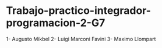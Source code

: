 # Trabajo-practico-integrador-programacion-2-G7
1- Augusto Mikbel
2- Luigi Marconi Favini
3- Maximo Llompart
